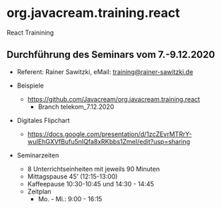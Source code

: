 # org.javacream.training.react
React Trainining
## Durchführung des Seminars vom 7.-9.12.2020

* Referent: Rainer Sawitzki, eMail: training@rainer-sawitzki.de

* Beispiele
  * https://github.com/Javacream/org.javacream.training.react
    *  Branch telekom_7.12.2020
    
* Digitales Flipchart
  * https://docs.google.com/presentation/d/1zcZEvrMTRrY-wuIEhGXVfBufu5nIQfa8xRKbbs1ZmeI/edit?usp=sharing

* Seminarzeiten
  * 8 Unterrichtseinheiten mit jeweils 90 Minuten
  * Mittagspause 45’ (12:15-13:00)
  * Kaffeepause 10:30-10:45 und 14:30 - 14:45
  * Zeitplan 
    * Mo. - Mi.: 9:00 - 16:15
  
